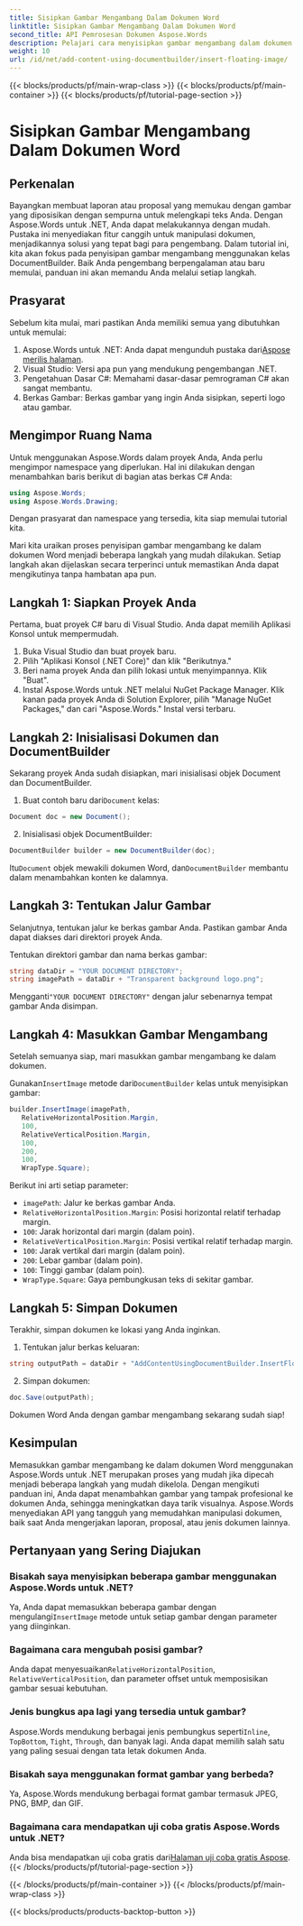 ```yaml
---
title: Sisipkan Gambar Mengambang Dalam Dokumen Word
linktitle: Sisipkan Gambar Mengambang Dalam Dokumen Word
second_title: API Pemrosesan Dokumen Aspose.Words
description: Pelajari cara menyisipkan gambar mengambang dalam dokumen Word menggunakan Aspose.Words untuk .NET dengan panduan langkah demi langkah yang terperinci ini. Sempurna untuk menyempurnakan dokumen Anda.
weight: 10
url: /id/net/add-content-using-documentbuilder/insert-floating-image/
---
```


{{< blocks/products/pf/main-wrap-class >}}
{{< blocks/products/pf/main-container >}}
{{< blocks/products/pf/tutorial-page-section >}}

# Sisipkan Gambar Mengambang Dalam Dokumen Word

## Perkenalan

Bayangkan membuat laporan atau proposal yang memukau dengan gambar yang diposisikan dengan sempurna untuk melengkapi teks Anda. Dengan Aspose.Words untuk .NET, Anda dapat melakukannya dengan mudah. Pustaka ini menyediakan fitur canggih untuk manipulasi dokumen, menjadikannya solusi yang tepat bagi para pengembang. Dalam tutorial ini, kita akan fokus pada penyisipan gambar mengambang menggunakan kelas DocumentBuilder. Baik Anda pengembang berpengalaman atau baru memulai, panduan ini akan memandu Anda melalui setiap langkah.

## Prasyarat

Sebelum kita mulai, mari pastikan Anda memiliki semua yang dibutuhkan untuk memulai:

1.  Aspose.Words untuk .NET: Anda dapat mengunduh pustaka dari[Aspose merilis halaman](https://releases.aspose.com/words/net/).
2. Visual Studio: Versi apa pun yang mendukung pengembangan .NET.
3. Pengetahuan Dasar C#: Memahami dasar-dasar pemrograman C# akan sangat membantu.
4. Berkas Gambar: Berkas gambar yang ingin Anda sisipkan, seperti logo atau gambar.

## Mengimpor Ruang Nama

Untuk menggunakan Aspose.Words dalam proyek Anda, Anda perlu mengimpor namespace yang diperlukan. Hal ini dilakukan dengan menambahkan baris berikut di bagian atas berkas C# Anda:

```csharp
using Aspose.Words;
using Aspose.Words.Drawing;
```

Dengan prasyarat dan namespace yang tersedia, kita siap memulai tutorial kita.

Mari kita uraikan proses penyisipan gambar mengambang ke dalam dokumen Word menjadi beberapa langkah yang mudah dilakukan. Setiap langkah akan dijelaskan secara terperinci untuk memastikan Anda dapat mengikutinya tanpa hambatan apa pun.

## Langkah 1: Siapkan Proyek Anda

Pertama, buat proyek C# baru di Visual Studio. Anda dapat memilih Aplikasi Konsol untuk mempermudah.

1. Buka Visual Studio dan buat proyek baru.
2. Pilih "Aplikasi Konsol (.NET Core)" dan klik "Berikutnya."
3. Beri nama proyek Anda dan pilih lokasi untuk menyimpannya. Klik "Buat".
4. Instal Aspose.Words untuk .NET melalui NuGet Package Manager. Klik kanan pada proyek Anda di Solution Explorer, pilih "Manage NuGet Packages," dan cari "Aspose.Words." Instal versi terbaru.

## Langkah 2: Inisialisasi Dokumen dan DocumentBuilder

Sekarang proyek Anda sudah disiapkan, mari inisialisasi objek Document dan DocumentBuilder.

1.  Buat contoh baru dari`Document` kelas:

```csharp
Document doc = new Document();
```

2. Inisialisasi objek DocumentBuilder:

```csharp
DocumentBuilder builder = new DocumentBuilder(doc);
```

 Itu`Document` objek mewakili dokumen Word, dan`DocumentBuilder` membantu dalam menambahkan konten ke dalamnya.

## Langkah 3: Tentukan Jalur Gambar

Selanjutnya, tentukan jalur ke berkas gambar Anda. Pastikan gambar Anda dapat diakses dari direktori proyek Anda.

Tentukan direktori gambar dan nama berkas gambar:

```csharp
string dataDir = "YOUR DOCUMENT DIRECTORY";
string imagePath = dataDir + "Transparent background logo.png";
```

 Mengganti`"YOUR DOCUMENT DIRECTORY"` dengan jalur sebenarnya tempat gambar Anda disimpan.

## Langkah 4: Masukkan Gambar Mengambang

Setelah semuanya siap, mari masukkan gambar mengambang ke dalam dokumen.

 Gunakan`InsertImage` metode dari`DocumentBuilder` kelas untuk menyisipkan gambar:

```csharp
builder.InsertImage(imagePath,
   RelativeHorizontalPosition.Margin,
   100,
   RelativeVerticalPosition.Margin,
   100,
   200,
   100,
   WrapType.Square);
```

Berikut ini arti setiap parameter:
- `imagePath`: Jalur ke berkas gambar Anda.
- `RelativeHorizontalPosition.Margin`: Posisi horizontal relatif terhadap margin.
- `100`: Jarak horizontal dari margin (dalam poin).
- `RelativeVerticalPosition.Margin`: Posisi vertikal relatif terhadap margin.
- `100`: Jarak vertikal dari margin (dalam poin).
- `200`: Lebar gambar (dalam poin).
- `100`: Tinggi gambar (dalam poin).
- `WrapType.Square`: Gaya pembungkusan teks di sekitar gambar.

## Langkah 5: Simpan Dokumen

Terakhir, simpan dokumen ke lokasi yang Anda inginkan.

1. Tentukan jalur berkas keluaran:

```csharp
string outputPath = dataDir + "AddContentUsingDocumentBuilder.InsertFloatingImage.docx";
```

2. Simpan dokumen:

```csharp
doc.Save(outputPath);
```

Dokumen Word Anda dengan gambar mengambang sekarang sudah siap!

## Kesimpulan

Memasukkan gambar mengambang ke dalam dokumen Word menggunakan Aspose.Words untuk .NET merupakan proses yang mudah jika dipecah menjadi beberapa langkah yang mudah dikelola. Dengan mengikuti panduan ini, Anda dapat menambahkan gambar yang tampak profesional ke dokumen Anda, sehingga meningkatkan daya tarik visualnya. Aspose.Words menyediakan API yang tangguh yang memudahkan manipulasi dokumen, baik saat Anda mengerjakan laporan, proposal, atau jenis dokumen lainnya.

## Pertanyaan yang Sering Diajukan

### Bisakah saya menyisipkan beberapa gambar menggunakan Aspose.Words untuk .NET?

 Ya, Anda dapat memasukkan beberapa gambar dengan mengulangi`InsertImage` metode untuk setiap gambar dengan parameter yang diinginkan.

### Bagaimana cara mengubah posisi gambar?

 Anda dapat menyesuaikan`RelativeHorizontalPosition`, `RelativeVerticalPosition`, dan parameter offset untuk memposisikan gambar sesuai kebutuhan.

### Jenis bungkus apa lagi yang tersedia untuk gambar?

 Aspose.Words mendukung berbagai jenis pembungkus seperti`Inline`, `TopBottom`, `Tight`, `Through`, dan banyak lagi. Anda dapat memilih salah satu yang paling sesuai dengan tata letak dokumen Anda.

### Bisakah saya menggunakan format gambar yang berbeda?

Ya, Aspose.Words mendukung berbagai format gambar termasuk JPEG, PNG, BMP, dan GIF.

### Bagaimana cara mendapatkan uji coba gratis Aspose.Words untuk .NET?

 Anda bisa mendapatkan uji coba gratis dari[Halaman uji coba gratis Aspose](https://releases.aspose.com/).
{{< /blocks/products/pf/tutorial-page-section >}}

{{< /blocks/products/pf/main-container >}}
{{< /blocks/products/pf/main-wrap-class >}}

{{< blocks/products/products-backtop-button >}}
